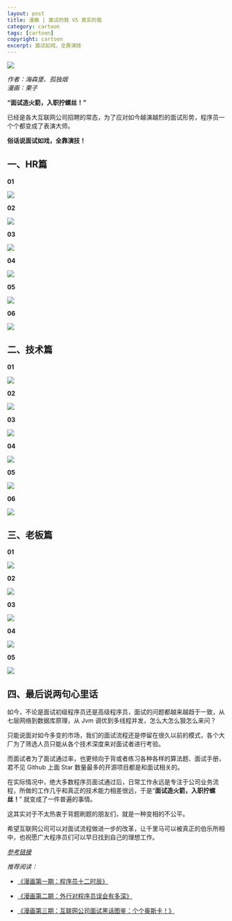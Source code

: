 ```yaml
---
layout: post
title: 漫画 | 面试的我 VS 真实的我
category: cartoon
tags: [cartoon]
copyright: cartoon
excerpt: 面试如戏，全靠演技
---
```


![](http://favorites.ren/assets/images/2019/it/twome01.jpg)

*作者：海森堡、孤独烟       
漫画：栗子*


**“面试造火箭，入职拧螺丝！”**

已经是各大互联网公司招聘的常态，为了应对如今越演越烈的面试形势，程序员一个个都变成了表演大师。

**俗话说面试如戏，全靠演技！**

## 一、HR篇

**01**

![](http://favorites.ren/assets/images/2019/it/twome02.jpg)

**02**

![](http://favorites.ren/assets/images/2019/it/twome03.jpg)

**03**

![](http://favorites.ren/assets/images/2019/it/twome04.jpg)

**04**

![](http://favorites.ren/assets/images/2019/it/twome05.jpg)

**05**

![](http://favorites.ren/assets/images/2019/it/twome06.jpg)

**06**

![](http://favorites.ren/assets/images/2019/it/twome07.jpg)

## 二、技术篇

**01**

![](http://favorites.ren/assets/images/2019/it/twome08.jpg)

**02**

![](http://favorites.ren/assets/images/2019/it/twome09.jpg)

**03**

![](http://favorites.ren/assets/images/2019/it/twome10.jpg)

**04**

![](http://favorites.ren/assets/images/2019/it/twome11.jpg)

**05**

![](http://favorites.ren/assets/images/2019/it/twome12.jpg)

**06**

![](http://favorites.ren/assets/images/2019/it/twome13.jpg)

## 三、老板篇

**01**

![](http://favorites.ren/assets/images/2019/it/twome14.jpg)

**02**

![](http://favorites.ren/assets/images/2019/it/twome15.jpg)

**03**

![](http://favorites.ren/assets/images/2019/it/twome16.jpg)

**04**

![](http://favorites.ren/assets/images/2019/it/twome17.jpg)

**05**

![](http://favorites.ren/assets/images/2019/it/twome18.jpg)


## 四、最后说两句心里话

如今，不论是面试初级程序员还是高级程序员，面试的问题都越来越趋于一致，从七层网络到数据库原理，从 Jvm 调优到多线程并发，怎么大怎么狠怎么来问？

只能说面对如今多变的市场，我们的面试流程还是停留在很久以前的模式，各个大厂为了筛选人员只能从各个技术深度来对面试者进行考验。

而面试者为了面试通过率，也更倾向于背或者练习各种各样的算法题、面试手册，君不见 Github 上面 Star 数量最多的开源项目都是和面试相关的。

在实际情况中，绝大多数程序员面试通过后，日常工作永远是专注于公司业务流程，所做的工作几乎和真正的技术能力相差很远，于是“**面试造火箭，入职拧螺丝！**” 就变成了一件普遍的事情。

这其实对于不太热衷于背题刷题的朋友们，就是一种变相的不公平。

希望互联网公司可以对面试流程做进一步的改革，让千里马可以被真正的伯乐所相中，也祝愿广大程序员们可以早日找到自己的理想工作。


*[参考链接](https://mp.weixin.qq.com/s/CeXDruswPR4ZoSdRoDXNKA)*


*推荐阅读：*

- [《漫画第一期：程序员十二时辰》](https://mp.weixin.qq.com/s?__biz=MzI4NDY5Mjc1Mg==&mid=2247489012&idx=1&sn=81868be80028c20e90dc7d0904548d28&chksm=ebf6cd8bdc81449dcb56421d49d3ce7f3c273f90d37d73d0f4da452d154add1d6a712d2803af&scene=21#wechat_redirect)  

- [《漫画第二期：外行对程序员误会有多深》](https://mp.weixin.qq.com/s?__biz=MzI4NDY5Mjc1Mg==&mid=2247489397&idx=1&sn=9a17d41ef5eda083fb1d01b7f3750a28&chksm=ebf6cf0adc81461c6e09ac3b9e386456a24135038db8942f6dcf16d6c8f530cdee6300a345c3&scene=21#wechat_redirect)  

- [《漫画第三期：互联网公司面试黑话图鉴：个个奥斯卡！》](https://mp.weixin.qq.com/s?__biz=MzI4NDY5Mjc1Mg==&mid=2247489512&idx=1&sn=734ae0b2e319ecd6e9e49c2782e27b61&chksm=ebf6cf97dc814681c4e1d089203e01f7c7d2052a581cd3696dbe76d8584edff8542164a236c9&scene=21#wechat_redirect)  
